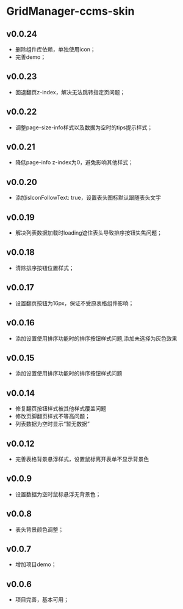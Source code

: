# GridManager-ccms-skin

## v0.0.24

- 删除组件库依赖，单独使用icon；
- 完善demo；

## v0.0.23

- 回退翻页z-index，解决无法跳转指定页问题；

## v0.0.22

- 调整page-size-info样式以及数据为空时的tips提示样式；

## v0.0.21

- 降低page-info z-index为0，避免影响其他样式；

## v0.0.20

- 添加isIconFollowText: true，设置表头图标默认跟随表头文字

## v0.0.19

- 解决列表数据加载时loading遮住表头导致排序按钮失焦问题；

## v0.0.18

- 清除排序按钮位置样式；

## v0.0.17

- 设置翻页按钮为16px，保证不受原表格组件影响；

## v0.0.16

- 添加设置使用排序功能时的排序按钮样式问题,添加未选择为灰色效果

## v0.0.15

- 添加设置使用排序功能时的排序按钮样式问题

## v0.0.14

- 修复翻页按钮样式被其他样式覆盖问题
- 修改页脚翻页样式不等高问题；
- 列表数据为空时显示“暂无数据”

## v0.0.12

- 完善表格背景悬浮样式，设置鼠标离开表单不显示背景色

## v0.0.9

- 设置数据为空时鼠标悬浮无背景色；

## v0.0.8

- 表头背景颜色调整；

## v0.0.7

- 增加项目demo；

## v0.0.6

- 项目完善，基本可用；
